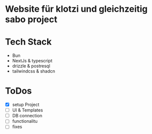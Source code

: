 # Website für klotzi und gleichzeitig sabo project

# Tech Stack

- Bun
- NextJs & typescript
- drizzle & postresql
- tailwindcss & shadcn

# ToDos

- [x] setup Project
- [ ] UI & Templates
- [ ] DB connection
- [ ] functionalitu
- [ ] fixes
